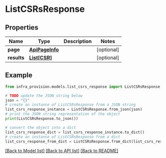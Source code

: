 # ListCSRsResponse


## Properties

Name | Type | Description | Notes
------------ | ------------- | ------------- | -------------
**page** | [**ApiPageInfo**](ApiPageInfo.md) |  | [optional] 
**results** | [**List[CSR]**](CSR.md) |  | [optional] 

## Example

```python
from infra_provision.models.list_csrs_response import ListCSRsResponse

# TODO update the JSON string below
json = "{}"
# create an instance of ListCSRsResponse from a JSON string
list_csrs_response_instance = ListCSRsResponse.from_json(json)
# print the JSON string representation of the object
print(ListCSRsResponse.to_json())

# convert the object into a dict
list_csrs_response_dict = list_csrs_response_instance.to_dict()
# create an instance of ListCSRsResponse from a dict
list_csrs_response_from_dict = ListCSRsResponse.from_dict(list_csrs_response_dict)
```
[[Back to Model list]](../README.md#documentation-for-models) [[Back to API list]](../README.md#documentation-for-api-endpoints) [[Back to README]](../README.md)


